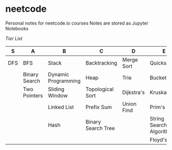# neetcode
Personal notes for neetcode.io courses
Notes are stored as Jupyter Notebooks

*Tier List*

| S   | A             | B                    | C                  | D                | E           | F                        |
|-----|---------------|----------------------|--------------------|------------------|-------------|--------------------------|
| DFS | BFS           | Stack                | Backtracking       | Merge Sort       | Quickselect | Binary Manipulation      |
|     | Binary Search | Dynamic Programming  | Heap               | Trie             | Bucket Sort | A*                       |
|     | Two Pointers  | Sliding Window       | Topological Sort   | Dijkstra's       | Kruskal's   |                          |
|     |               | Linked List          | Prefix Sum         | Union Find       | Prim's      |                          |
|     |               | Hash                 | Binary Search Tree |                  | String Search Algorithms |             |
|     |               |                      |                    |                  | Floyd's     |                          |
